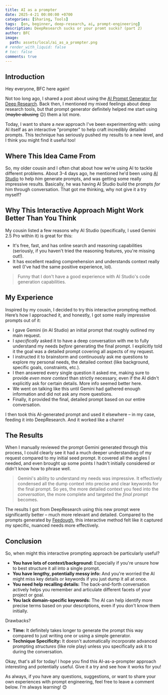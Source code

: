 ```yaml
---
title: AI as a prompter
date: 2025-4-21 00:00:00 +0700
categories: [Sharing, Tools]  
tags:  [en, beginner, deep-research, ai, prompt-engineering] 
description: DeepResearch sucks or your promt sucks? (part 2)
author: BFC
image:
  path: assets/local/ai_as_a_prompter.png
# render_with_liquid: false
# toc: false
comments: true
---
```


## Introduction
Hey everyone, BFC here again!

Not too long ago, I shared a post about using the [AI Prompt Generator for Deep Research](https://bfcmath.github.io/posts/AI-prompt-generator-for-deep-research/). Back then, I mentioned my mixed feelings about deep research tools, but that prompt generator definitely helped me start using (~~maybe abusing~~ 😉) them a lot more.

Today, I want to share a *new* approach I've been experimenting with: using AI itself as an interactive "prompter" to help craft incredibly detailed prompts. This technique has seriously pushed my results to a new level, and I think you might find it useful too!

## Where This Idea Came From

So, my older cousin and I often chat about how we're using AI to tackle different problems. About 3-4 days ago, he mentioned he'd been using [AI Studio](https://aistudio.google.com/) to help *him* generate prompts, and was getting some really impressive results. Basically, he was having AI Studio build the prompts *for* him through conversation. That got me thinking, why not give it a try myself?

## Why This Interactive Approach Might Work Better Than You Think

My cousin listed a few reasons why AI Studio (specifically, I used Gemini 2.5 Pro within it) is great for this:
+   It's free, fast, and has online search and reasoning capabilities (seriously, if you haven't tried the reasoning features, you're missing out!).
+   It has excellent reading comprehension and understands context really well (I've had the same positive experience, lol).

> Funny that I don't have a good experience with AI Studio's code generation capabilities.

## My Experience
Inspired by my cousin, I decided to try this interactive prompting method. Here’s how I approached it, and honestly, I got some really impressive prompts out of it:

+ I gave Gemini (in AI Studio) an initial prompt that roughly outlined my main request.
+ I *specifically* asked it to have a deep conversation with me to fully understand my needs *before* generating the final prompt. I explicitly told it the goal was a detailed prompt covering all aspects of my request.
+ I instructed it to brainstorm and continuously ask me questions to explore my personal needs, the detailed context (like background, specific goals, constraints, etc.).
+ I then answered every single question it asked me, making sure to provide *even more context* than strictly necessary, even if the AI didn't explicitly ask for certain details. More info seemed better here.
+ We went on talking like this until Gemini had gathered enough information and did not ask any more questions.
+ Finally, it provided the final, detailed prompt based on our entire conversation.

I then took this AI-generated prompt and used it elsewhere – in my case, feeding it into DeepResearch. And it worked like a charm!

## The Results
When I manually reviewed the prompt Gemini generated through this process, I could clearly see it had a much deeper understanding of my request compared to my initial seed prompt. It covered all the angles I needed, and even brought up some points I hadn't initially considered or didn't know how to phrase well.
> Gemini's ability to understand my needs was impressive. It effectively condensed all the dump context into precise and clear keywords for the final prompt. So yes, the more detailed context you feed into the *conversation*, the more complete and targeted the *final prompt* becomes.

The results I got from DeepResearch using this new prompt were significantly better – much more relevant and detailed. Compared to the prompts generated by [Feedough](https://bfcmath.github.io/posts/AI-prompt-generator-for-deep-research/), this interactive method felt like it captured my specific, nuanced needs more effectively.

## Conclusion
So, when might this interactive prompting approach be particularly useful?
*   **You have lots of context/background:** Especially if you're unsure how to best structure it all into a single prompt.
*   **You have lengthy, potentially messy info:** And you're worried the AI might miss key details or keywords if you just dump it all at once.
*   **You need help recalling details:** The back-and-forth conversation actively helps you remember and articulate different facets of your project or goal.
*   **You lack domain-specific keywords:** The AI can help identify more precise terms based on your descriptions, even if you don't know them initially.

Drawbacks? 
*   **Time:** It definitely takes longer to generate the prompt this way compared to just writing one or using a simple generator.
*   **Technique Specificity:** It doesn't automatically incorporate advanced prompting *structures* (like role play) unless you specifically ask it to during the conversation.

Okay, that's all for today! I hope you find this AI-as-a-prompter approach interesting and potentially useful. Give it a try and see how it works for you!

As always, if you have any questions, suggestions, or want to share your own experiences with prompt engineering, feel free to leave a comment below. I'm always learning! 😊
